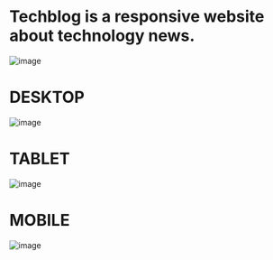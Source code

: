 # Techblog is a responsive website about technology news.



![image](https://github.com/cauantt/techblog/assets/131816676/182dc550-9da6-413a-97da-c29ea6307aba)


# DESKTOP

![image](https://github.com/cauantt/techblog/assets/131816676/96105d6b-3c0e-44dd-b682-5241c47b5fe1)

# TABLET

![image](https://github.com/cauantt/techblog/assets/131816676/b41ccd89-97f9-4a4c-ae48-83790785ed05)

# MOBILE

![image](https://github.com/cauantt/techblog/assets/131816676/a8301e72-dc4c-4177-bd99-3578fd2c8072)


